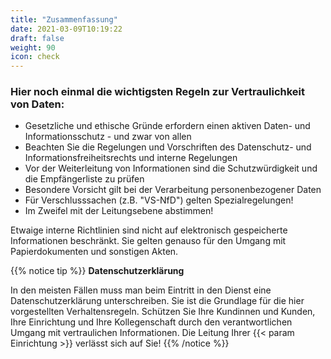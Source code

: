 ```yaml
---
title: "Zusammenfassung"
date: 2021-03-09T10:19:22
draft: false
weight: 90
icon: check
---
```

### Hier noch einmal die wichtigsten Regeln zur Vertraulichkeit von Daten:

- Gesetzliche und ethische Gründe erfordern einen aktiven Daten- und Informationsschutz - und zwar von allen
- Beachten Sie die Regelungen und Vorschriften des Datenschutz- und Informationsfreiheitsrechts und interne Regelungen
- Vor der Weiterleitung von Informationen sind die Schutzwürdigkeit und die Empfängerliste zu prüfen
- Besondere Vorsicht gilt bei der Verarbeitung personenbezogener Daten
- Für Verschlusssachen (z.B. "VS-NfD") gelten Spezialregelungen!
- Im Zweifel mit der Leitungsebene abstimmen!

Etwaige interne Richtlinien sind nicht auf elektronisch gespeicherte Informationen beschränkt. Sie gelten genauso für den Umgang mit Papierdokumenten und sonstigen Akten.

{{% notice tip %}}
**Datenschutzerklärung**

In den meisten Fällen muss man beim Eintritt in den Dienst eine Datenschutzerklärung unterschreiben. Sie ist die Grundlage für die hier vorgestellten Verhaltensregeln. Schützen Sie Ihre Kundinnen und Kunden, Ihre Einrichtung und Ihre Kollegenschaft durch den verantwortlichen Umgang mit vertraulichen Informationen. Die Leitung Ihrer {{< param Einrichtung >}} verlässt sich auf Sie!
{{% /notice %}}